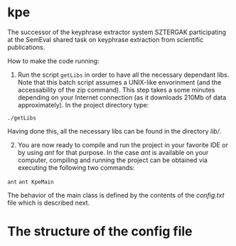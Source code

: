 kpe
===

The successor of the keyphrase extractor system SZTERGAK participating at the SemEval shared task on keyphrase extraction from scientific publications.

How to make the code running:

1. Run the script `getLibs` in order to have all the necessary dependant libs. Note that this batch script assumes a UNIX-like envorinment (and the accessability of the zip command). This step takes a some minutes depending on your Internet connection (as it downloads 210Mb of data approximately). In the project directory type:

`./getLibs`

Having done this, all the necessary libs can be found in the directory *lib/*.

2. You are now ready to compile and run the project in your favorite IDE or by using *ant* for that purpose. In the case *ant* is available on your computer, compiling and running the project can be obtained via executing the following two commands:

`ant`
`ant KpeMain`

The behavior of the main class is defined by the contents of the *config.txt* file which is described next.

The structure of the config file
===


